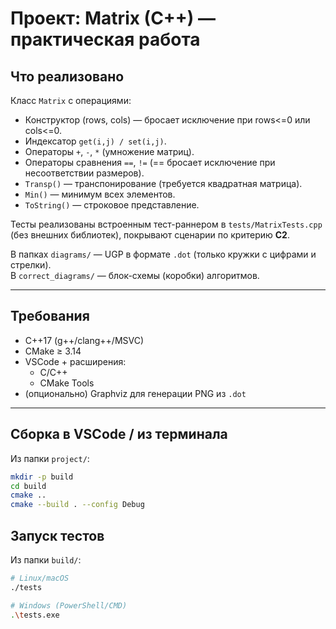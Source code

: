 # Проект: Matrix (C++) — практическая работа

## Что реализовано
Класс `Matrix` с операциями:
- Конструктор (rows, cols) — бросает исключение при rows<=0 или cols<=0.
- Индексатор `get(i,j) / set(i,j)`.
- Операторы `+`, `-`, `*` (умножение матриц).
- Операторы сравнения `==`, `!=` (== бросает исключение при несоответствии размеров).
- `Transp()` — транспонирование (требуется квадратная матрица).
- `Min()` — минимум всех элементов.
- `ToString()` — строковое представление.

Тесты реализованы встроенным тест-раннером в `tests/MatrixTests.cpp` (без внешних библиотек), покрывают сценарии по критерию **C2**.

В папках `diagrams/` — UGP в формате `.dot` (только кружки с цифрами и стрелки).  
В `correct_diagrams/` — блок-схемы (коробки) алгоритмов.

---

## Требования
* C++17 (g++/clang++/MSVC)
* CMake ≥ 3.14
* VSCode + расширения:
  * C/C++
  * CMake Tools
* (опционально) Graphviz для генерации PNG из `.dot`

---

## Сборка в VSCode / из терминала

Из папки `project/`:
```bash
mkdir -p build
cd build
cmake ..
cmake --build . --config Debug
```

## Запуск тестов

Из папки `build/`:
```bash
# Linux/macOS
./tests

# Windows (PowerShell/CMD)
.\tests.exe
```
